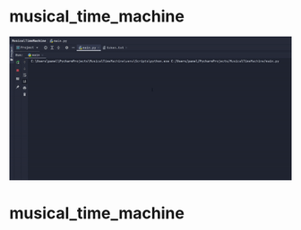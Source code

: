 # musical_time_machine
![logo](https://github.com/paneleon/musical_time_machine/blob/main/music-machine.gif)
# musical_time_machine
